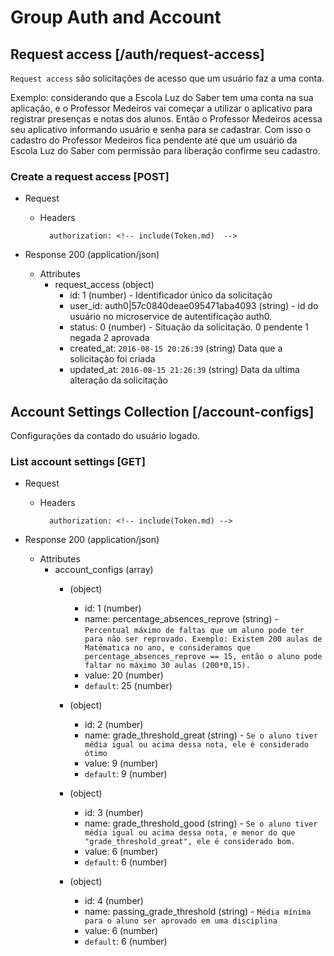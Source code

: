 # Group Auth and Account

## Request access [/auth/request-access]

`Request access` são solicitações de acesso que um usuário faz a uma conta.

Exemplo: considerando que a Escola Luz do Saber tem uma conta na sua aplicação, e o Professor Medeiros 
vai começar a utilizar o aplicativo para registrar presenças e notas dos alunos. Então o 
Professor Medeiros acessa seu aplicativo informando usuário e senha para se cadastrar. Com isso o cadastro do Professor Medeiros fica pendente até que um usuário da Escola Luz do Saber com permissão para liberação confirme seu cadastro. 

### Create a request access [POST]

+ Request
    + Headers
    
            authorization: <!-- include(Token.md)  -->
    
    
+ Response 200 (application/json)
    
    + Attributes
        + request_access (object) 
            + id: 1 (number) - Identificador único da solicitação
            + user_id: auth0|57c0840deae095471aba4093 (string) - id do usuário no microservice de autentificação auth0.
            + status: 0 (number) - Situação da solicitação. 
                                0 pendente
                                1 negada
                                2 aprovada
            + created_at: `2016-08-15 20:26:39` (string) Data que a solicitação foi criada
            + updated_at: `2016-08-15 21:26:39` (string) Data da ultima alteração da solicitação



## Account Settings Collection [/account-configs]

Configurações da contado do usuário logado.

### List account settings [GET]

<!-- include(ParameterFilter.md) -->


+ Request
    + Headers
    
            authorization: <!-- include(Token.md) -->

+ Response 200 (application/json)

    + Attributes
        + account_configs (array)
            + (object)
                + id: 1 (number)
                + name: percentage_absences_reprove (string) - `Percentual máximo de faltas que um aluno pode ter para não ser reprovado. Exemplo: Existem 200 aulas de Matématica no ano, e consideramos que percentage_absences_reprove == 15, então o aluno pode faltar no máximo 30 aulas (200*0,15).`
                + value: 20 (number)
                + `default`: 25 (number)

            + (object)
                + id: 2 (number)
                + name: grade_threshold_great (string) - `Se o aluno tiver média igual ou acima dessa nota, ele é considerado ótimo`
                + value: 9 (number)
                + `default`: 9 (number)
            
            + (object)
                + id: 3 (number)
                + name: grade_threshold_good (string) - `Se o aluno tiver média igual ou acima dessa nota, e menor do que "grade_threshold_great", ele é considerado bom.`
                + value:  6 (number)
                + `default`: 6 (number)
            
            + (object)
                + id: 4 (number)
                + name: passing_grade_threshold (string) - `Média mínima para o aluno ser aprovado em uma disciplina`
                + value: 6 (number)
                + `default`: 6 (number)
